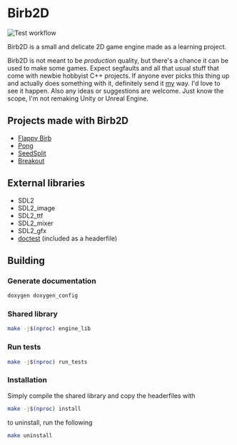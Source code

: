 # Birb2D
![Test workflow](https://github.com/toasterbirb/birb2d/actions/workflows/run_tests.yml/badge.svg)

Birb2D is a small and delicate 2D game engine made as a learning project.

Birb2D is not meant to be *production* quality, but there's a chance it can be used to make some games. Expect segfaults and all that usual stuff that come with newbie hobbyist C++ projects. If anyone ever picks this thing up and actually does something with it, definitely send it [my](https://github.com/Toasterbirb) way. I'd love to see it happen. Also any ideas or suggestions are welcome. Just know the scope, I'm not remaking Unity or Unreal Engine.

## Projects made with Birb2D
- [Flappy Birb](https://github.com/Toasterbirb/Flappy-Birb)
- [Pong](https://github.com/Toasterbirb/Pong)
- [SeedSplit](https://github.com/Toasterbirb/SeedSplit)
- [Breakout](https://github.com/Toasterbirb/Breakout)

## External libraries
- SDL2
- SDL2_image
- SDL2_ttf
- SDL2_mixer
- SDL2_gfx
- [doctest](https://github.com/doctest/doctest) (included as a headerfile)

## Building
### Generate documentation
```sh
doxygen doxygen_config
```

### Shared library
```sh
make -j$(nproc) engine_lib
```

### Run tests
```sh
make -j$(nproc) run_tests
```

### Installation
Simply compile the shared library and copy the headerfiles with
```sh
make -j$(nproc) install
```
to uninstall, run the following
```sh
make uninstall
```
